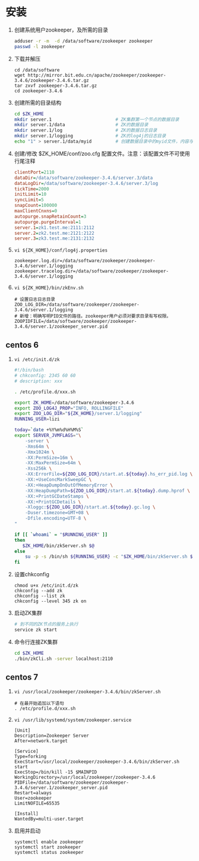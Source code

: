 # 安装

1. 创建系统用户zookeeper，及所需的目录

    ```sh
    adduser -r -m  -d /data/software/zookeeper zookeeper 
    passwd -l zookeeper
    ```
   
1. 下载并解压

    ```
    cd /data/software
    wget http://mirror.bit.edu.cn/apache/zookeeper/zookeeper-3.4.6/zookeeper-3.4.6.tar.gz
    tar zxvf zookeeper-3.4.6.tar.gz
    cd zookeeper-3.4.6
    ```

1. 创建所需的目录结构

    ```sh
    cd $ZK_HOME
    mkdir server.1                        # ZK集群第一个节点的数据目录
    mkdir server.1/data                   # ZK的数据目录
    mkdir server.1/log                    # ZK的数据日志目录
    mkdir server.1/logging                # ZK的log4j的日志目录
    echo "1" > server.1/data/myid         # 创建数据目录中的myid文件，内容与当前节点的编号一致。
    ```

1. 创建/修改 $ZK_HOME/conf/zoo.cfg 配置文件。注意：该配置文件不可使用行尾注释

    ```cfg
    clientPort=2110
    dataDir=/data/software/zookeeper-3.4.6/server.3/data
    dataLogDir=/data/software/zookeeper-3.4.6/server.3/log
    tickTime=2000
    initLimit=10
    syncLimit=5
    snapCount=100000
    maxClientCnxns=0
    autopurge.snapRetainCount=3
    autopurge.purgeInterval=1
    server.1=zk1.test.me:2111:2112
    server.2=zk2.test.me:2121:2122
    server.3=zk3.test.me:2131:2132
    ```

1. `vi ${ZK_HOME}/conf/log4j.properties`

    ```properties
    zookeeper.log.dir=/data/software/zookeeper/zookeeper-3.4.6/server.1/logging
    zookeeper.tracelog.dir=/data/software/zookeeper/zookeeper-3.4.6/server.1/logging
    ```

1. `vi ${ZK_HOME}/bin/zkEnv.sh`

    ```
    # 设置日志日志目录
    ZOO_LOG_DIR=/data/software/zookeeper/zookeeper-3.4.6/server.1/logging
    # 新增：明确写明PID文件的路径。zookeeper用户必须对要求目录有写权限。
    ZOOPIDFILE=/data/software/zookeeper/zookeeper-3.4.6/server.1/zookeeper_server.pid    
    ```

##  centos 6

1. `vi /etc/init.d/zk`

    ```sh
    #!/bin/bash
    # chkconfig: 2345 60 60
    # description: xxx

    . /etc/profile.d/xxx.sh

    export ZK_HOME=/data/software/zookeeper-3.4.6
    export ZOO_LOG4J_PROP="INFO, ROLLINGFILE"
    export ZOO_LOG_DIR="${ZK_HOME}/server.1/logging"
    RUNNING_USER=lizi

    today=`date +%Y%m%d%H%M%S`
    export SERVER_JVMFLAGS="\
        -server \
        -Xms64m \
        -Xmx1024m \
        -XX:PermSize=16m \
        -XX:MaxPermSize=64m \
        -Xss256k \
        -XX:ErrorFile=${ZOO_LOG_DIR}/start.at.${today}.hs_err_pid.log \
        -XX:+UseConcMarkSweepGC \
        -XX:+HeapDumpOnOutOfMemoryError \
        -XX:HeapDumpPath=${ZOO_LOG_DIR}/start.at.${today}.dump.hprof \
        -XX:+PrintGCDateStamps \
        -XX:+PrintGCDetails \
        -Xloggc:${ZOO_LOG_DIR}/start.at.${today}.gc.log \
        -Duser.timezone=GMT+08 \
        -Dfile.encoding=UTF-8 \
    "

    if [[ `whoami` = "$RUNNING_USER" ]]
    then
       $ZK_HOME/bin/zkServer.sh $@
    else
        su -p -s /bin/sh ${RUNNING_USER} -c "$ZK_HOME/bin/zkServer.sh $*"
    fi
    ```

1. 设置chkconfig

    ```
    chmod u+x /etc/init.d/zk
    chkconfig --add zk
    chkconfig --list zk
    chkconfig --level 345 zk on
    ```

1. 启动ZK集群

    ```sh
    # 到不同的ZK节点的服务上执行
    service zk start
    ```

1. 命令行连接ZK集群

    ```sh
    cd $ZK_HOME
    ./bin/zkCli.sh -server localhost:2110
    ```

##  centos 7
1. `vi /usr/local/zookeeper/zookeeper-3.4.6/bin/zkServer.sh`

    ```
    # 在最开始追加以下语句
    . /etc/profile.d/xxx.sh
    ```

1. `vi /usr/lib/systemd/system/zookeeper.service`

    ```
    [Unit]
    Description=Zookeeper Server
    After=network.target

    [Service]
    Type=forking
    ExecStart=/usr/local/zookeeper/zookeeper-3.4.6/bin/zkServer.sh start
    ExecStop=/bin/kill -15 $MAINPID
    WorkingDirectory=/usr/local/zookeeper/zookeeper-3.4.6
    PIDFile=/data/software/zookeeper/zookeeper-3.4.6/server.1/zookeeper_server.pid 
    Restart=always
    User=zookeeper
    LimitNOFILE=65535

    [Install]
    WantedBy=multi-user.target
    ```

2. 启用并启动

    ```
    systemctl enable zookeeper
    systemctl start zookeeper
    systemctl status zookeeper
    ```